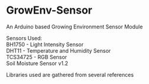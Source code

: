 # GrowEnv-Sensor
An Arduino based Growing Environment Sensor Module  

Sensors Used:  
BH1750 - Light Intensity Sensor  
DHT11 - Temperature and Humidity Sensor  
TCS34725 - RGB Sensor  
Soil Moisture Sensor v1.2  
  
Libraries used are gathered from several references  
